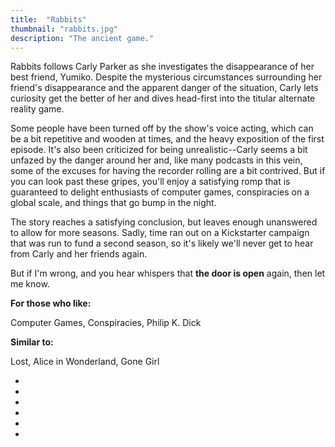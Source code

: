 ```yaml
---
title:  "Rabbits"
thumbnail: "rabbits.jpg"
description: "The ancient game."
---
```


Rabbits follows Carly Parker as she investigates the disappearance of her best friend, Yumiko. Despite the mysterious circumstances surrounding her friend's disappearance and the apparent danger of the situation, Carly lets curiosity get the better of her and dives head-first into the titular alternate reality game.

Some people have been turned off by the show's voice acting, which can be a bit repetitive and wooden at times, and the heavy exposition of the first episode. It's also been criticized for being unrealistic--Carly seems a bit unfazed by the danger around her and, like many podcasts in this vein, some of the excuses for having the recorder rolling are a bit contrived. But if you can look past these gripes, you'll enjoy a satisfying romp that is guaranteed to delight enthusiasts of computer games, conspiracies on a global scale, and things that go bump in the night.

The story reaches a satisfying conclusion, but leaves enough unanswered to allow for more seasons. Sadly, time ran out on a Kickstarter campaign that was run to fund a second season, so it's likely we'll never get to hear from Carly and her friends again.

But if I'm wrong, and you hear whispers that **the door is open** again, then let me know.

**For those who like:**

Computer Games, Conspiracies, Philip K. Dick

**Similar to:**

Lost, Alice in Wonderland, Gone Girl

<ul class="ratings">
    <li class="rating">
        <i class="type icon fas fa-surprise" title="Voice Acting"></i><span class="bar"><span class="fill fill-4"></span></span>
    </li>
    <li class="rating">
        <i class="type icon fas fa-running" title="Pace"></i><span class="bar"><span class="fill fill-5"></span></span>
    </li>
    <li class="rating">
        <i class="type icon fas fa-book" title="Story"></i><span class="bar"><span class="fill fill-5"></span></span>
    </li>
    <li class="rating">
        <i class="type icon fas fa-microphone" title="Audio Engineering"></i><span class="bar"><span class="fill fill-3"></span></span>
    </li>
    <li class="rating">
        <i class="type icon fas fa-magic" title="Realism"></i><span class="bar"><span class="fill fill-4"></span></span>
    </li>
    <li class="rating">
        <i class="type icon fas fa-podcast" title="Overall"></i><span class="bar"><span class="fill fill-5"></span></span>
    </li>
</ul>
